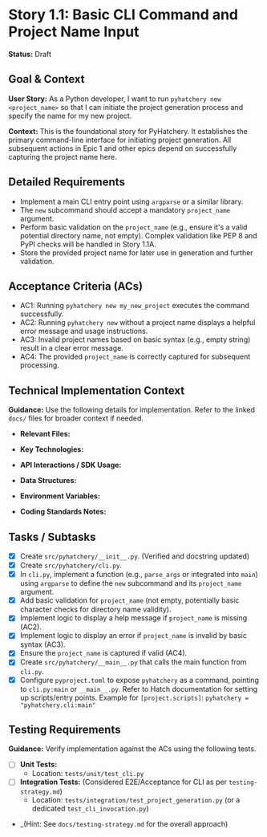 # Story 1.1: Basic CLI Command and Project Name Input

**Status:** Draft

## Goal & Context

**User Story:** As a Python developer, I want to run `pyhatchery new <project_name>` so that I can initiate the project generation process and specify the name for my new project.

**Context:** This is the foundational story for PyHatchery. It establishes the primary command-line interface for initiating project generation. All subsequent actions in Epic 1 and other epics depend on successfully capturing the project name here.

## Detailed Requirements

- Implement a main CLI entry point using `argparse` or a similar library.
- The `new` subcommand should accept a mandatory `project_name` argument.
- Perform basic validation on the `project_name` (e.g., ensure it's a valid potential directory name, not empty). Complex validation like PEP 8 and PyPI checks will be handled in Story 1.1A.
- Store the provided project name for later use in generation and further validation.

## Acceptance Criteria (ACs)

- AC1: Running `pyhatchery new my_new_project` executes the command successfully.
- AC2: Running `pyhatchery new` without a project name displays a helpful error message and usage instructions.
- AC3: Invalid project names based on basic syntax (e.g., empty string) result in a clear error message.
- AC4: The provided `project_name` is correctly captured for subsequent processing.

## Technical Implementation Context

**Guidance:** Use the following details for implementation. Refer to the linked `docs/` files for broader context if needed.

- **Relevant Files:**

- **Key Technologies:**

- **API Interactions / SDK Usage:**

- **Data Structures:**

- **Environment Variables:**

- **Coding Standards Notes:**

## Tasks / Subtasks

- [x] Create `src/pyhatchery/__init__.py`. (Verified and docstring updated)
- [x] Create `src/pyhatchery/cli.py`.
- [x] In `cli.py`, implement a function (e.g., `parse_args` or integrated into `main`) using `argparse` to define the `new` subcommand and its `project_name` argument.
- [x] Add basic validation for `project_name` (not empty, potentially basic character checks for directory name validity).
- [x] Implement logic to display a help message if `project_name` is missing (AC2).
- [x] Implement logic to display an error if `project_name` is invalid by basic syntax (AC3).
- [x] Ensure the `project_name` is captured if valid (AC4).
- [x] Create `src/pyhatchery/__main__.py` that calls the main function from `cli.py`.
- [x] Configure `pyproject.toml` to expose `pyhatchery` as a command, pointing to `cli.py:main` or `__main__.py`. Refer to Hatch documentation for setting up scripts/entry points. Example for `[project.scripts]`: `pyhatchery = "pyhatchery.cli:main"`

## Testing Requirements

**Guidance:** Verify implementation against the ACs using the following tests.

- [ ] **Unit Tests:**
  - Location: `tests/unit/test_cli.py`
- [ ] **Integration Tests:** (Considered E2E/Acceptance for CLI as per `testing-strategy.md`)
  - Location: `tests/integration/test_project_generation.py` (or a dedicated `test_cli_invocation.py`)
- _(Hint: See `docs/testing-strategy.md` for the overall approach)
